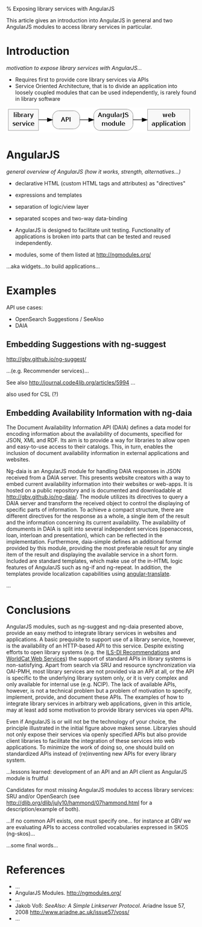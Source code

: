 % Exposing library services with AngularJS

This article gives an introduction into AngularJS in general and two AngularJS
modules to access library services in particular.

# Introduction

*motivation to expose library services with AngularJS...*

* Requires first to provide core library services via APIs
* Service Oriented Architecture, that is to divide an application
  into loosely coupled modules that can be used independently,
  is rarely found in library software

![getting a library service into a web application](layers.png)

# AngularJS

*general overview of AngularJS (how it works, strength, alternatives...)*

* declarative HTML (custom HTML tags and attributes) as "directives"
* expressions and templates
* separation of logic/view layer
* separated scopes and two-way data-binding

* AngularJS is designed to facilitate unit testing. Functionality of
  applications is broken into parts that can be tested and reused
  independently.

* modules, some of them listed at <http://ngmodules.org/>

...aka widgets...to build applications...

# Examples

API use cases:

* OpenSearch Suggestions / SeeAlso
* DAIA

## Embedding Suggestions with ng-suggest

<http://gbv.github.io/ng-suggest/>

...(e.g. Recommender services)...

See also <http://journal.code4lib.org/articles/5994> ...

also used for CSL (?)


## Embedding Availability Information with ng-daia

The Document Availability Information API (DAIA) defines a data model for encoding information about the availability of documents, specified for JSON, XML and RDF. Its aim is to provide a way for libraries to allow open and easy-to-use access to their catalogs. This, in turn, enables the inclusion of document availability information in external applications and websites.

Ng-daia is an AngularJS module for handling DAIA responses in JSON received from a DAIA server. This presents website creators with a way to embed current availability information into their websites or web-apps. It is hosted on a public repository and is documented and downloadable at <http://gbv.github.io/ng-daia/>. The module utilizes its directives to query a DAIA server and transform the received object to control the displaying of specific parts of information. To achieve a compact structure, there are different directives for the response as a whole, a single item of the result and the information concerning its current availability. The availability of domuments in DAIA is split into several independent services (openaccess, loan, interloan and presentation), which can be reflected in the implementation. Furthermore, daia-simple defines an additional format provided by this module, providing the most preferable result for any single item of the result and displaying the available service in a short form. Included are standard templates, which make use of the in-HTML logic features of AngularJS such as ng-if and ng-repeat. In addition, the templates provide localization capabilities using [angular-translate](http://angular-translate.github.io/).


...


# Conclusions

AngularJS modules, such as ng-suggest and ng-daia presented above, provide an
easy method to integrate library services in websites and applications. A basic
prequisite to support use of a library service, however, is the availability of
an HTTP-based API to this service. Despite existing efforts to open library
systems (e.g. the [ILS-DI
Recommendations](http://old.diglib.org/architectures/ilsdi/) and [WorldCat Web
Services](www.oclc.org/developer/webservices)) the support of standard APIs in
library systems is non-satisfying. Apart from search via SRU and resource
synchronization via OAI-PMH, most library services are not provided via an API
at all, or the API is specific to the underlying library system only, or it is
very complex and only available for internal use (e.g. NCIP). The lack of
available APIs, however, is not a technical problem but a problem of motivation
to specify, implement, provide, and document these APIs. The examples of how to
integrate library services in arbitrary web applications, given in this
article, may at least add some motivation to provide library services via open
APIs.

Even if AngularJS is or will not be the technology of your choice, the
principle illustrated in the initial figure above makes sense. Libraryies
should not only expose their services via openly specified APIs but also
provide client libraries to facilitate the integration of these services into
web applications. To minimize the work of doing so, one should build on
standardized APIs instead of (re)inventing new APIs for every library system.

...lessons learned: development of an API and an API client as AngularJS module
is fruitful

Candidates for most missing AngularJS modules to access library services: SRU
and/or OpenSearch (see http://dlib.org/dlib/july10/hammond/07hammond.html for a
description/example of both).

...If no common API exists, one must specify one...  for instance at GBV we are
evaluating APIs to access controlled vocabularies expressed in SKOS (ng-skos)...

...some final words...

# References

* ...
* AngularJS Modules. <http://ngmodules.org/>
* ...
* Jakob Voß: *SeeAlso: A Simple Linkserver Protocol*. Ariadne Issue 57, 2008
  <http://www.ariadne.ac.uk/issue57/voss/>
* ...

